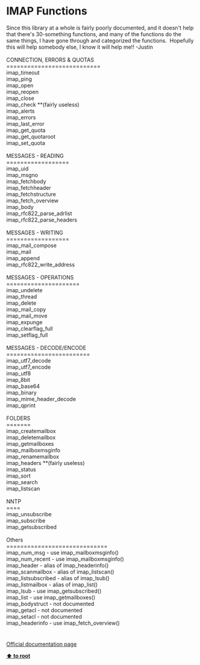 # IMAP Functions




<div class="phpcode"><span class="html">
Since this library at a whole is fairly poorly documented, and it doesn&apos;t help that there&apos;s 30-something functions, and many of the functions do the same things, I have gone through and categorized the functions.&#xA0; Hopefully this will help somebody else, I know it will help me!! -Justin
<br>
<br>CONNECTION, ERRORS &amp; QUOTAS
<br>===========================
<br>imap_timeout 
<br>imap_ping 
<br>imap_open 
<br>imap_reopen 
<br>imap_close 
<br>imap_check **(fairly useless)
<br>imap_alerts 
<br>imap_errors
<br>imap_last_error 
<br>imap_get_quota 
<br>imap_get_quotaroot 
<br>imap_set_quota 
<br>
<br>MESSAGES - READING
<br>==================
<br>imap_uid 
<br>imap_msgno 
<br>imap_fetchbody 
<br>imap_fetchheader 
<br>imap_fetchstructure 
<br>imap_fetch_overview 
<br>imap_body 
<br>imap_rfc822_parse_adrlist 
<br>imap_rfc822_parse_headers 
<br>
<br>MESSAGES - WRITING
<br>==================
<br>imap_mail_compose 
<br>imap_mail
<br>imap_append 
<br>imap_rfc822_write_address 
<br>
<br>MESSAGES - OPERATIONS
<br>=====================
<br>imap_undelete 
<br>imap_thread
<br>imap_delete 
<br>imap_mail_copy 
<br>imap_mail_move 
<br>imap_expunge 
<br>imap_clearflag_full 
<br>imap_setflag_full 
<br>
<br>MESSAGES - DECODE/ENCODE
<br>========================
<br>imap_utf7_decode 
<br>imap_utf7_encode 
<br>imap_utf8
<br>imap_8bit 
<br>imap_base64 
<br>imap_binary 
<br>imap_mime_header_decode 
<br>imap_qprint 
<br>
<br>FOLDERS
<br>=======
<br>imap_createmailbox 
<br>imap_deletemailbox 
<br>imap_getmailboxes 
<br>imap_mailboxmsginfo 
<br>imap_renamemailbox 
<br>imap_headers **(fairly useless)
<br>imap_status 
<br>imap_sort 
<br>imap_search
<br>imap_listscan
<br>
<br>NNTP
<br>====
<br>imap_unsubscribe 
<br>imap_subscribe 
<br>imap_getsubscribed 
<br>
<br>Others
<br>=============================
<br>imap_num_msg - use imap_mailboxmsginfo()
<br>imap_num_recent - use imap_mailboxmsginfo() 
<br>imap_header - alias of imap_headerinfo()
<br>imap_scanmailbox - alias of imap_listscan()
<br>imap_listsubscribed - alias of imap_lsub()
<br>imap_listmailbox - alias of imap_list()
<br>imap_lsub - use imap_getsubscribed()
<br>imap_list - use imap_getmailboxes()
<br>imap_bodystruct - not documented
<br>imap_getacl - not documented
<br>imap_setacl - not documented
<br>imap_headerinfo - use imap_fetch_overview()</span>
</div>
  

#

[Official documentation page](https://www.php.net/manual/en/ref.imap.php)

**[⬆ to root](/)**